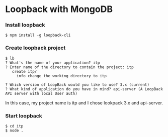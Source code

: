 # Loopback with MongoDB

### Install loopback
```shell
$ npm install -g loopback-cli
```

### Create loopback project
```shell
$ lb
? What's the name of your application? itp
? Enter name of the directory to contain the project: itp
   create itp/
     info change the working directory to itp

? Which version of LoopBack would you like to use? 3.x (current)
? What kind of application do you have in mind? api-server (A LoopBack API server with local User auth)
```
In this case, my project name is itp and I chose lookpack 3.x and api-server.  

### Start loopback
```shell
$ cd itp
$ node .
```
